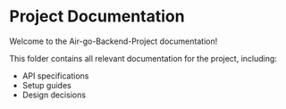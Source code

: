 # Project Documentation

Welcome to the Air-go-Backend-Project documentation!

This folder contains all relevant documentation for the project, including:
- API specifications
- Setup guides
- Design decisions